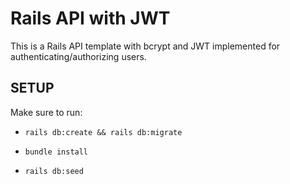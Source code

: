 # Rails API with JWT

This is a Rails API template with bcrypt and JWT implemented for authenticating/authorizing users.

## SETUP

Make sure to run:

* `rails db:create && rails db:migrate`

* `bundle install`

* `rails db:seed`
